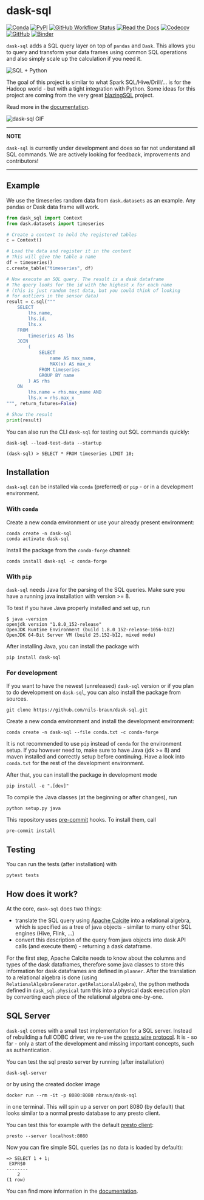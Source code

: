 # dask-sql

[![Conda](https://img.shields.io/conda/v/conda-forge/dask-sql)](https://anaconda.org/conda-forge/dask-sql)
[![PyPI](https://img.shields.io/pypi/v/dask-sql?logo=pypi)](https://pypi.python.org/pypi/dask-sql/)
[![GitHub Workflow Status](https://img.shields.io/github/workflow/status/nils-braun/dask-sql/Test?logo=github)](https://github.com/nils-braun/dask-sql/actions)
[![Read the Docs](https://img.shields.io/readthedocs/dask-sql)](https://dask-sql.readthedocs.io/en/latest/)
[![Codecov](https://img.shields.io/codecov/c/github/nils-braun/dask-sql?logo=codecov)](https://codecov.io/gh/nils-braun/dask-sql)
[![GitHub](https://img.shields.io/github/license/nils-braun/dask-sql)](https://github.com/nils-braun/dask-sql/blob/main/LICENSE.txt)
[![Binder](https://mybinder.org/badge_logo.svg)](https://mybinder.org/v2/gh/nils-braun/dask-sql-binder/main?urlpath=lab)

`dask-sql` adds a SQL query layer on top of `pandas` and `Dask`.
This allows you to query and transform your data frames using
common SQL operations and also simply scale up the calculation if you need it.

![SQL + Python](./.github/heart.png)

The goal of this project is similar to what Spark SQL/Hive/Drill/... is for the Hadoop world - but with a tight integration with Python.
Some ideas for this project are coming from the very great [blazingSQL](https://github.com/BlazingDB/blazingsql) project.

Read more in the [documentation](https://dask-sql.readthedocs.io/en/latest/).


![dask-sql GIF](./.github/animation.gif)

---

**NOTE**

`dask-sql` is currently under development and does so far not understand all SQL commands.
We are actively looking for feedback, improvements and contributors!

---

## Example

We use the timeseries random data from `dask.datasets` as an example.
Any pandas or Dask data frame will work.

```python
from dask_sql import Context
from dask.datasets import timeseries

# Create a context to hold the registered tables
c = Context()

# Load the data and register it in the context
# This will give the table a name
df = timeseries()
c.create_table("timeseries", df)

# Now execute an SQL query. The result is a dask dataframe
# The query looks for the id with the highest x for each name
# (this is just random test data, but you could think of looking
# for outliers in the sensor data)
result = c.sql("""
    SELECT
        lhs.name,
        lhs.id,
        lhs.x
    FROM
        timeseries AS lhs
    JOIN
        (
            SELECT
                name AS max_name,
                MAX(x) AS max_x
            FROM timeseries
            GROUP BY name
        ) AS rhs
    ON
        lhs.name = rhs.max_name AND
        lhs.x = rhs.max_x
""", return_futures=False)

# Show the result
print(result)
```

You can also run the CLI `dask-sql` for testing out SQL commands quickly:

    dask-sql --load-test-data --startup

    (dask-sql) > SELECT * FROM timeseries LIMIT 10;

## Installation

`dask-sql` can be installed via `conda` (preferred) or `pip` - or in a development environment.

### With `conda`

Create a new conda environment or use your already present environment:

    conda create -n dask-sql
    conda activate dask-sql

Install the package from the `conda-forge` channel:

    conda install dask-sql -c conda-forge

### With `pip`

`dask-sql` needs Java for the parsing of the SQL queries.
Make sure you have a running java installation with version >= 8.

To test if you have Java properly installed and set up, run

    $ java -version
    openjdk version "1.8.0_152-release"
    OpenJDK Runtime Environment (build 1.8.0_152-release-1056-b12)
    OpenJDK 64-Bit Server VM (build 25.152-b12, mixed mode)

After installing Java, you can install the package with

    pip install dask-sql

### For development

If you want to have the newest (unreleased) `dask-sql` version or if you plan to do development on `dask-sql`, you can also install the package from sources.

    git clone https://github.com/nils-braun/dask-sql.git

Create a new conda environment and install the development environment:

    conda create -n dask-sql --file conda.txt -c conda-forge

It is not recommended to use `pip` instead of `conda` for the environment setup.
If you however need to, make sure to have Java (jdk >= 8) and maven installed and correctly setup before continuing.
Have a look into `conda.txt` for the rest of the development environment.

After that, you can install the package in development mode

    pip install -e ".[dev]"

To compile the Java classes (at the beginning or after changes), run

    python setup.py java

This repository uses [pre-commit](https://pre-commit.com/) hooks. To install them, call

    pre-commit install

## Testing

You can run the tests (after installation) with

    pytest tests

## How does it work?

At the core, `dask-sql` does two things:

- translate the SQL query using [Apache Calcite](https://calcite.apache.org/) into a relational algebra, which is specified as a tree of java objects - similar to many other SQL engines (Hive, Flink, ...)
- convert this description of the query from java objects into dask API calls (and execute them) - returning a dask dataframe.

For the first step, Apache Calcite needs to know about the columns and types of the dask dataframes, therefore some java classes to store this information for dask dataframes are defined in `planner`.
After the translation to a relational algebra is done (using `RelationalAlgebraGenerator.getRelationalAlgebra`), the python methods defined in `dask_sql.physical` turn this into a physical dask execution plan by converting each piece of the relational algebra one-by-one.

## SQL Server

`dask-sql` comes with a small test implementation for a SQL server.
Instead of rebuilding a full ODBC driver, we re-use the [presto wire protocol](https://github.com/prestodb/presto/wiki/HTTP-Protocol).
It is - so far - only a start of the development and missing important concepts, such as
authentication.

You can test the sql presto server by running (after installation)

    dask-sql-server

or by using the created docker image

    docker run --rm -it -p 8080:8080 nbraun/dask-sql

in one terminal. This will spin up a server on port 8080 (by default)
that looks similar to a normal presto database to any presto client.

You can test this for example with the default [presto client](https://prestosql.io/docs/current/installation/cli.html):

    presto --server localhost:8080

Now you can fire simple SQL queries (as no data is loaded by default):

    => SELECT 1 + 1;
     EXPR$0
    --------
        2
    (1 row)

You can find more information in the [documentation](https://dask-sql.readthedocs.io/en/latest/pages/server.html).
